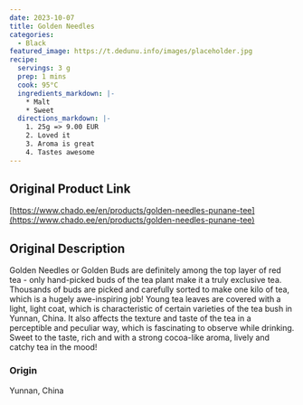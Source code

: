 ```yaml
---
date: 2023-10-07
title: Golden Needles
categories:
  - Black
featured_image: https://t.dedunu.info/images/placeholder.jpg
recipe:
  servings: 3 g
  prep: 1 mins
  cook: 95°C
  ingredients_markdown: |-
    * Malt
    * Sweet
  directions_markdown: |-
    1. 25g => 9.00 EUR
    2. Loved it
    3. Aroma is great
    4. Tastes awesome
---
```


## Original Product Link

[https://www.chado.ee/en/products/golden-needles-punane-tee](https://www.chado.ee/en/products/golden-needles-punane-tee)

## Original Description

Golden Needles or Golden Buds are definitely among the top layer of red tea - only hand-picked buds of the tea plant make it a truly exclusive tea. Thousands of buds are picked and carefully sorted to make one kilo of tea, which is a hugely awe-inspiring job! Young tea leaves are covered with a light, light coat, which is characteristic of certain varieties of the tea bush in Yunnan, China. It also affects the texture and taste of the tea in a perceptible and peculiar way, which is fascinating to observe while drinking. Sweet to the taste, rich and with a strong cocoa-like aroma, lively and catchy tea in the mood!

### Origin

Yunnan, China
